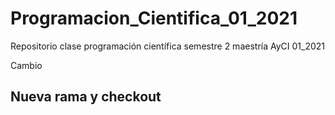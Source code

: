 # Programacion_Cientifica_01_2021
Repositorio clase programación científica semestre 2 maestría AyCI 01_2021

Cambio

## Nueva rama y checkout
